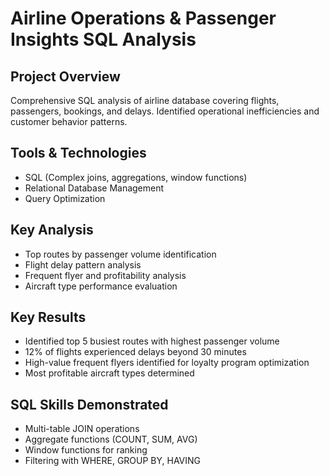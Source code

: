 # Airline Operations & Passenger Insights SQL Analysis

## Project Overview
Comprehensive SQL analysis of airline database covering flights, passengers, bookings, and delays. Identified operational inefficiencies and customer behavior patterns.

## Tools & Technologies
- SQL (Complex joins, aggregations, window functions)
- Relational Database Management
- Query Optimization

## Key Analysis
- Top routes by passenger volume identification
- Flight delay pattern analysis
- Frequent flyer and profitability analysis
- Aircraft type performance evaluation

## Key Results
- Identified top 5 busiest routes with highest passenger volume
- 12% of flights experienced delays beyond 30 minutes
- High-value frequent flyers identified for loyalty program optimization
- Most profitable aircraft types determined

## SQL Skills Demonstrated
- Multi-table JOIN operations
- Aggregate functions (COUNT, SUM, AVG)
- Window functions for ranking
- Filtering with WHERE, GROUP BY, HAVING
